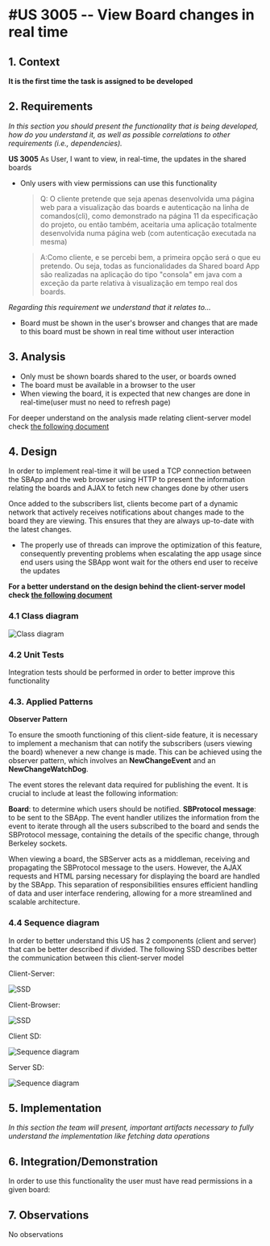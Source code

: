 #US 3005 -- View Board changes in real time
==================================================

## 1. Context

**It is the first time the task is assigned to be developed**

## 2. Requirements

*In this section you should present the functionality that is being developed, how do you understand it, as well as
possible correlations to other requirements (i.e., dependencies).*

**US 3005** As User, I want to view, in real-time, the updates in the shared boards

- Only users with view permissions can use this functionality

  > Q: O cliente pretende que seja apenas desenvolvida uma página web para a visualização das boards e autenticação na
  linha de comandos(cli), como demonstrado na página 11 da especificação do projeto, ou então também, aceitaria uma
  aplicação totalmente desenvolvida numa página web (com autenticação executada na mesma)

  > A:Como cliente, e se percebi bem, a primeira opção será o que eu pretendo. Ou seja, todas as funcionalidades da
  Shared
  board App são realizadas na aplicação do tipo "consola" em java com a exceção da parte relativa
  à visualização em tempo real dos boards.

*Regarding this requirement we understand that it relates to...*

- Board must be shown in the user's browser and changes that are made to this board must be shown in real time without
  user interaction

## 3. Analysis

- Only must be shown boards shared to the user, or boards owned
- The board must be available in a browser to the user
- When viewing the board, it is expected that new changes are done in real-time(user must no need to refresh page)

For deeper understand on the analysis made relating client-server model
check [the following document](../SBServer/Analysis.md)

## 4. Design

In order to implement real-time it will be used a TCP connection between the SBApp and the web browser
using HTTP to present the information relating the boards and AJAX to fetch new changes done by other users

Once added to the subscribers list, clients become part of a dynamic network that actively receives notifications about
changes made to the board they are viewing. This ensures that they are always up-to-date with the latest changes.

- The properly use of threads can improve the optimization of this feature, consequently preventing problems when
  escalating the app usage since end users using the SBApp wont wait for the others end user to receive the updates

**For a better understand on the design behind the client-server model
check [the following document](../SBServer/Design.md)**

### 4.1 Class diagram

![Class diagram](./CD.svg)

### 4.2 Unit Tests

Integration tests should be performed in order to better improve this functionality

### 4.3. Applied Patterns

**Observer Pattern**

To ensure the smooth functioning of this client-side feature, it is necessary to implement a mechanism that can notify
the subscribers (users viewing the board) whenever a new change is made. This can be achieved using the observer
pattern, which involves an **NewChangeEvent** and an **NewChangeWatchDog**.

The event stores the relevant data required for publishing the event. It is crucial to include at least the following
information:

**Board**: to determine which users should be notified.
**SBProtocol message**: to be sent to the SBApp.
The event handler utilizes the information from the event to iterate through all the users subscribed to the board and
sends the SBProtocol message, containing the details of the specific change, through Berkeley sockets.

When viewing a board, the SBServer acts as a middleman, receiving and propagating the SBProtocol message to the users.
However, the AJAX requests and HTML parsing necessary for displaying the board are handled by the SBApp. This separation
of responsibilities ensures efficient handling of data and user interface rendering, allowing for a more streamlined and
scalable architecture.


### 4.4 Sequence diagram

In order to better understand this US has 2 components (client and server) that can be better described if divided.
The following SSD describes better the communication between this client-server model

Client-Server:

![SSD](./ClientServerSSD.svg)

Client-Browser:

![SSD](./ClientBrowserSSD.svg)

Client SD:

![Sequence diagram](./ClientSD.svg)

Server SD:

![Sequence diagram](./ServerSD.svg)

## 5. Implementation

*In this section the team will present, important artifacts necessary to fully understand the implementation like fetching data operations*

## 6. Integration/Demonstration

In order to use this functionality the user must have read permissions in a given board:

## 7. Observations

No observations 